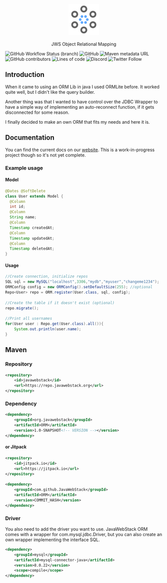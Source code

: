 <p align="center"><img src="https://raw.githubusercontent.com/JavaWebStack/docs/master/docs/assets/img/icon.svg" width="100">
<br><br>
JWS Object Relational Mapping
</p>

![GitHub Workflow Status (branch)](https://img.shields.io/github/workflow/status/JavaWebStack/ORM/Maven%20Deploy/master)
![GitHub](https://img.shields.io/github/license/JavaWebStack/ORM)
![Maven metadata URL](https://img.shields.io/maven-metadata/v?metadataUrl=https%3A%2F%2Frepo.javawebstack.org%2Forg%2Fjavawebstack%2FORM%2Fmaven-metadata.xml)
![GitHub contributors](https://img.shields.io/github/contributors/JavaWebStack/ORM)
![Lines of code](https://img.shields.io/tokei/lines/github/JavaWebStack/ORM)
![Discord](https://img.shields.io/discord/815612319378833408?color=%237289DA&label=discord)
![Twitter Follow](https://img.shields.io/twitter/follow/JavaWebStack?style=social) 

## Introduction
When it came to using an ORM Lib in java I used ORMLite before. It worked quite well, but I didn't like the query builder.

Another thing was that I wanted to have control over the JDBC Wrapper to have a simple way of implementing an auto-reconnect function, if it gets disconnected for some reason. 

I finally decided to make an own ORM that fits my needs and here it is.

## Documentation
You can find the current docs on our [website](https://docs.javawebstack.org/framework/orm). This is a work-in-progress project though so it's not yet complete.

### Example usage 

#### Model
```java
@Dates @SoftDelete
class User extends Model {
  @Column
  int id;
  @Column
  String name;
  @Column
  Timestamp createdAt;
  @Column
  Timestamp updatedAt;
  @Column
  Timestamp deletedAt;
}
```
#### Usage
```java
//Create connection, initialize repos
SQL sql = new MySQL("localhost",3306,"mydb","myuser","changeme1234");
ORMConfig config = new ORMConfig().setDefaultSize(255); //optional
Repo<User> repo = ORM.register(User.class, sql, config);

//Create the table if it doesn't exist (optional)
repo.migrate();

//Print all usernames
for(User user : Repo.get(User.class).all()){
    System.out.println(user.name);
}
```

## Maven

### Repository
```xml
<repository>
    <id>javawebstack</id>
    <url>https://repo.javawebstack.org</url>
</repository>
```
### Dependency
```xml
<dependency>
    <groupId>org.javawebstack</groupId>
    <artifactId>ORM</artifactId>
    <version>1.0-SNAPSHOT<!-- VERSION --></version>
</dependency>
```
#### or Jitpack
```xml
<repository>
    <id>jitpack.io</id>
    <url>https://jitpack.io</url>
</repository>

<dependency>
    <groupId>com.github.JavaWebStack</groupId>
    <artifactId>ORM</artifactId>
    <version>COMMIT_HASH</version>
</dependency>
```

### Driver
You also need to add the driver you want to use. JavaWebStack ORM comes with a wrapper for com.mysql.jdbc.Driver, but you can also create an own wrapper implementing the interface SQL.
```xml
<dependency>
    <groupId>mysql</groupId>
    <artifactId>mysql-connector-java</artifactId>
    <version>8.0.22</version>
    <scope>compile</scope>
</dependency>
```
